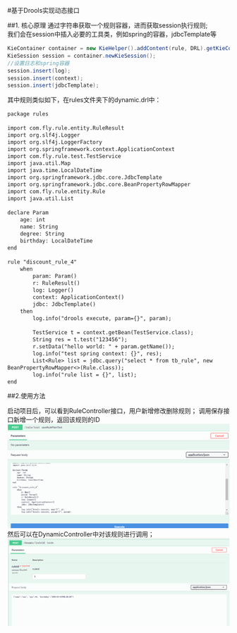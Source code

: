 #基于Drools实现动态接口

##1. 核心原理
通过字符串获取一个规则容器，进而获取session执行规则;  
我们会在session中插入必要的工具类，例如spring的容器，jdbcTemplate等
```java
KieContainer container = new KieHelper().addContent(rule, DRL).getKieContainer();
KieSession session = container.newKieSession();
//设置日志和spring容器
session.insert(log);
session.insert(context);
session.insert(jdbcTemplate);
```

其中规则类似如下，在rules文件夹下的dynamic.drl中：
```drools
package rules

import com.fly.rule.entity.RuleResult
import org.slf4j.Logger
import org.slf4j.LoggerFactory
import org.springframework.context.ApplicationContext
import com.fly.rule.test.TestService
import java.util.Map
import java.time.LocalDateTime
import org.springframework.jdbc.core.JdbcTemplate
import org.springframework.jdbc.core.BeanPropertyRowMapper
import com.fly.rule.entity.Rule
import java.util.List

declare Param
    age: int
    name: String
    degree: String
    birthday: LocalDateTime
end

rule "discount_rule_4"
    when
        param: Param()
        r: RuleResult()
        log: Logger()
        context: ApplicationContext()
        jdbc: JdbcTemplate()
    then
        log.info("drools execute, param={}", param);

        TestService t = context.getBean(TestService.class);
        String res = t.test("123456");
        r.setData("hello world: " + param.getName());
        log.info("test spring context: {}", res);
        List<Rule> list = jdbc.query("select * from tb_rule", new BeanPropertyRowMapper<>(Rule.class));
        log.info("rule list = {}", list);
end
```

##2.使用方法

启动项目后，可以看到RuleController接口，用户新增修改删除规则；
调用保存接口新增一个规则，返回该规则的ID  
![img.png](img.png)
然后可以在DynamicController中对该规则进行调用；
![img_1.png](img_1.png)


